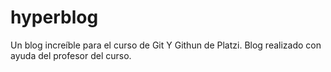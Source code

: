 # hyperblog
Un blog increíble para el curso de Git Y Githun de Platzi. Blog realizado con ayuda del profesor del curso.
